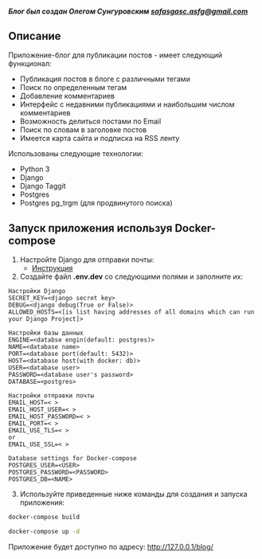#### _Блог был создан Олегом Сунгуровским <safasgasc.asfg@gmail.com>_

## Описание

Приложение-блог для публикации постов - имеет следующий функционал:

* Публикация постов в блоге с различными тегами
* Поиск по определенным тегам
* Добавление комментариев 
* Интерфейс с недавними публикациями и наибольшим числом комментариев
* Возможность делиться постами по Email
* Поиск по словам в заголовке постов
* Имеется карта сайта и подписка на RSS ленту

Использованы следующие технологии:

* Python 3
* Django 
* Django Taggit
* Postgres
* Postgres pg_trgm (для продвинутого поиска)

## Запуск приложения используя Docker-compose

1. Настройте Django для отправки почты: 
    - [Инструкция](https://vivazzi.pro/ru/it/send-email-in-django/)
2. Создайте файл **.env.dev** со следующими полями и заполните их:
```
Настройки Django
SECRET_KEY=<django secret key>
DEBUG=<django debug(True or False)>
ALLOWED_HOSTS=<[is list having addresses of all domains which can run your Django Project]>

Настройки базы данных
ENGINE=<databse engin(default: postgres)>
NAME=<database name>
PORT=<database port(default: 5432)>
HOST=<database host(with docker: db)>
USER=<database user>
PASSWORD=<database user's password>
DATABASE=<postgres>

Настройки отправки почты
EMAIL_HOST=< >
EMAIL_HOST_USER=< >
EMAIL_HOST_PASSWORD=< >
EMAIL_PORT=< >
EMAIL_USE_TLS=< >
or
EMAIL_USE_SSL=< >

Database settings for Docker-compose
POSTGRES_USER=<USER>
POSTGRES_PASSWORD=<PASSWORD>
POSTGRES_DB=<NAME> 
```
3. Используйте приведенные ниже команды для создания и запуска приложения:
```bash
docker-compose build
```
```bash
docker-compose up -d
```
Приложение будет доступно по адресу: http://127.0.0.1/blog/